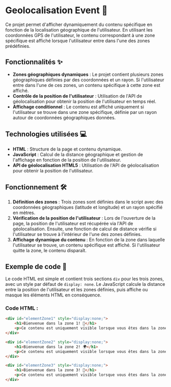# Geolocalisation Event 📍

Ce projet permet d'afficher dynamiquement du contenu spécifique en fonction de la localisation géographique de l'utilisateur. En utilisant les coordonnées GPS de l'utilisateur, le contenu correspondant à une zone spécifique est affiché lorsque l'utilisateur entre dans l'une des zones prédéfinies.

## Fonctionnalités ✨

- **Zones géographiques dynamiques** : Le projet contient plusieurs zones géographiques définies par des coordonnées et un rayon. Si l'utilisateur entre dans l'une de ces zones, un contenu spécifique à cette zone est affiché.
- **Contrôle de la position de l'utilisateur** : Utilisation de l'API de géolocalisation pour obtenir la position de l'utilisateur en temps réel.
- **Affichage conditionnel** : Le contenu est affiché uniquement si l'utilisateur se trouve dans une zone spécifique, définie par un rayon autour de coordonnées géographiques données.

## Technologies utilisées 💻

- **HTML** : Structure de la page et contenu dynamique.
- **JavaScript** : Calcul de la distance géographique et gestion de l'affichage en fonction de la position de l'utilisateur.
- **API de géolocalisation HTML5** : Utilisation de l'API de géolocalisation pour obtenir la position de l'utilisateur.

## Fonctionnement 🛠️

1. **Définition des zones** : Trois zones sont définies dans le script avec des coordonnées géographiques (latitude et longitude) et un rayon spécifié en mètres.
2. **Vérification de la position de l'utilisateur** : Lors de l'ouverture de la page, la position de l'utilisateur est récupérée via l'API de géolocalisation. Ensuite, une fonction de calcul de distance vérifie si l'utilisateur se trouve à l'intérieur de l'une des zones définies.
3. **Affichage dynamique du contenu** : En fonction de la zone dans laquelle l'utilisateur se trouve, un contenu spécifique est affiché. Si l'utilisateur quitte la zone, le contenu disparaît.

## Exemple de code 📜

Le code HTML est simple et contient trois sections `div` pour les trois zones, avec un style par défaut de `display: none`. Le JavaScript calcule la distance entre la position de l'utilisateur et les zones définies, puis affiche ou masque les éléments HTML en conséquence.

### Code HTML :

```html
<div id="elementZone1" style="display:none;">
    <h1>Bienvenue dans la zone 1! 🎉</h1>
    <p>Ce contenu est uniquement visible lorsque vous êtes dans la zone 1.</p>
</div>

<div id="elementZone2" style="display:none;">
    <h1>Bienvenue dans la zone 2! 🌍</h1>
    <p>Ce contenu est uniquement visible lorsque vous êtes dans la zone 2.</p>
</div>

<div id="elementZone3" style="display:none;">
    <h1>Bienvenue dans la zone 3! 🚀</h1>
    <p>Ce contenu est uniquement visible lorsque vous êtes dans la zone 3.</p>
</div>

